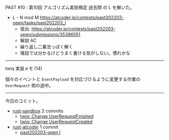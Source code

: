 PAST #10 : 第10回 アルゴリズム実技検定 過去問 の L を解いた。

- L - N mod M
  <https://atcoder.jp/contests/past202203-open/tasks/past202203_l>
  - 提出: <https://atcoder.jp/contests/past202203-open/submissions/35396551>
  - 解説 AC
  - 繰り返し二乗法っぽく解く
  - 理屈では分かるけどうまく書ける気がしない。慣れかな

---

twiq 実装メモ (14)

個々のイベントと `EventPayload` を対応づけるように変更する作業の `UserRequest` 側の途中。

---

今日のコミット。

- [rust-sandbox](https://github.com/bouzuya/rust-sandbox) 2 commits
  - [twiq: Change UserRequestFinished](https://github.com/bouzuya/rust-sandbox/commit/dcf607d52838464aa7b89f71e0bec8e6f40bf943)
  - [twiq: Change UserRequestCreated](https://github.com/bouzuya/rust-sandbox/commit/f6a07ce22ec58836bb9cb0371468449f6971fd15)
- [rust-atcoder](https://github.com/bouzuya/rust-atcoder) 1 commit
  - [past202203-open l](https://github.com/bouzuya/rust-atcoder/commit/958c2bef5986541a307f0b8defb9163b49948878)
